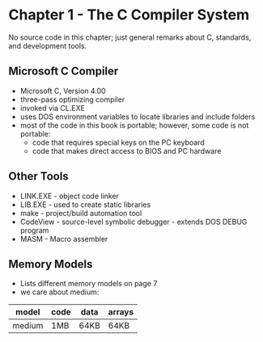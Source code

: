# Chapter 1 - The C Compiler System

No source code in this chapter; just general remarks about C, standards, and development tools.

## Microsoft C Compiler

- Microsoft C, Version 4.00
- three-pass optimizing compiler
- invoked via CL.EXE
- uses DOS environment variables to locate libraries and include folders
- most of the code in this book is portable; however, some code is not portable:
    - code that requires special keys on the PC keyboard
    - code that makes direct access to BIOS and PC hardware

## Other Tools

- LINK.EXE - object code linker
- LIB.EXE - used to create static libraries
- make - project/build automation tool
- CodeView - source-level symbolic debugger - extends DOS DEBUG program
- MASM - Macro assembler

## Memory Models
- Lists different memory models on page 7
- we care about medium:

|model|code|data|arrays|
|---|---|---|---|
|medium|1MB|64KB|64KB|
